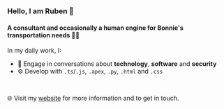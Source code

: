 ### Hello, I am Ruben 👋

#### A consultant and occasionally a human engine for Bonnie's transportation needs 🚴‍♂️

In my daily work, I:
- 💬 Engage in conversations about **technology**, **software** and **security**
- ⚙️ Develop with `.ts`/`.js`, `.apex`, `.py`, `.html` and `.css`

<br>

🌐 Visit my [website](https://halmanandco.com/) for more information and to get in touch.

